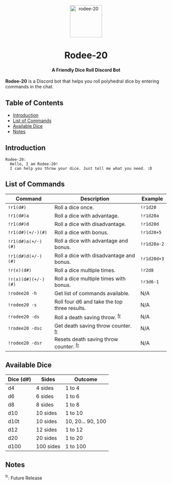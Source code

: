 <div align="center">
  <img src="#" alt="rodee-20" height="100">
  <h1>Rodee-20</h1>
  <h4>A Friendly Dice Roll Discord Bot</h4>
</div>

**Rodee-20** is a Discord bot that helps you roll polyhedral dice by entering commands in the chat.

## Table of Contents

- [Introduction](#Introduction)
- [List of Commands](#List-of-Commands)
- [Available Dice](#Available-Dice)
- [Notes](#Notes)

## Introduction

```
Rodee-20:
  Hello, I am Rodee-20!
  I can help you throw your dice. Just tell me what you need. :D
```

## List of Commands

| Command             | Description                                                        | Example     |
| ------------------- | ------------------------------------------------------------------ | ----------- |
| `!r1(d#)`           | Roll a dice once.                                                  | `!r1d20`    |
| `!r1(d#)a`          | Roll a dice with advantage.                                        | `!r1d20a`   |
| `!r1(d#)d`          | Roll a dice with disadvantage.                                     | `!r1d20d`   |
| `!r1(d#)(+/-)(#)`   | Roll a dice with bonus.                                            | `!r1d20+5`  |
| `!r1(d#)a(+/-)(#)`  | Roll a dice with advantage and bonus.                              | `!r1d20a-2` |
| `!r1(d#)d(+/-)(#)`  | Roll a dice with disadvantage and bonus.                           | `!r1d20d+3` |
| `!r(x)(d#)`         | Roll a dice multiple times.                                        | `!r2d8`     |
| `!r(x)(d#)(+/-)(#)` | Roll a dice multiple times with bonus.                             | `!r3d6-1`   |
| `!rodee20 -h`       | Get list of commands available.                                    | N/A         |
| `!rodee20 -s`       | Roll four d6 and take the top three results.                       | N/A         |
| `!rodee20 -ds`      | Roll a death saving throw. <sup><a href="#fr">fr</a></sup>         | N/A         |
| `!rodee20 -dsc`     | Get death saving throw counter. <sup><a href="#fr">fr</a></sup>    | N/A         |
| `!rodee20 -dsr`     | Resets death saving throw counter. <sup><a href="#fr">fr</a></sup> | N/A         |

## Available Dice

| Dice (d#) | Sides     | Outcome           |
| --------- | --------- | ----------------- |
| d4        | 4 sides   | 1 to 4            |
| d6        | 6 sides   | 1 to 6            |
| d8        | 8 sides   | 1 to 8            |
| d10       | 10 sides  | 1 to 10           |
| d10t      | 10 sides  | 10, 20... 90, 100 |
| d12       | 12 sides  | 1 to 12           |
| d20       | 20 sides  | 1 to 20           |
| d100      | 100 sides | 1 to 100          |

## Notes

<sup><a id="fr">fr</a></sup>: Future Release
